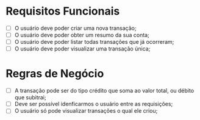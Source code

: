# Requisitos Funcionais

- [ ] O usuário deve poder criar uma nova transação;
- [ ] O usuário deve poder obter um resumo da sua conta;
- [ ] O usuário deve poder listar todas transações que já ocorreram;
- [ ] O usuário deve poder visualizar uma transação única;

# Regras de Negócio

- [ ] A transação pode ser do tipo crédito que soma ao valor total, ou débito que subitrai;
- [ ] Deve ser possível idenficarmos o usuário entre as requisições;
- [ ] O usuário só pode visualizar transações o qual ele criou;
